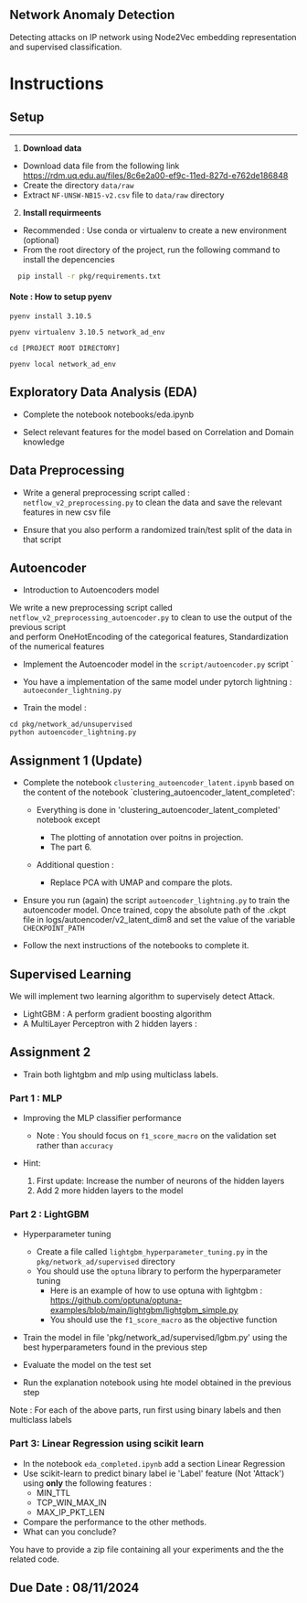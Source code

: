 Network Anomaly Detection
-------------------------

Detecting attacks on IP network using Node2Vec embedding representation and supervised classification.

# Instructions 

## Setup

----
1. **Download data**
- Download data file from the following link 
 https://rdm.uq.edu.au/files/8c6e2a00-ef9c-11ed-827d-e762de186848
- Create the directory `data/raw`
- Extract `NF-UNSW-NB15-v2.csv` file to `data/raw` directory

2. **Install requirmeents**
- Recommended : Use conda or virtualenv to create a new environment (optional)
- From the root directory of the project, run the following command to install the depencencies
```bash
  pip install -r pkg/requirements.txt
```
 
 ####  Note : How to setup pyenv
 
   ``pyenv install 3.10.5``

   ``pyenv virtualenv 3.10.5 network_ad_env``
   
   ``cd [PROJECT ROOT DIRECTORY]``

   ``pyenv local network_ad_env``
  
  

## Exploratory Data Analysis (EDA)

- Complete the notebook notebooks/eda.ipynb

- Select relevant features for the model based on Correlation and Domain knowledge


## Data Preprocessing

- Write  a general preprocessing script called : `netflow_v2_preprocessing.py` to clean the data and save the relevant features in new csv file

- Ensure that you also perform a randomized train/test split of the data in that script


## Autoencoder
 
 - Introduction to Autoencoders model

 We write a new preprocessing script called `netflow_v2_preprocessing_autoencoder.py` to clean to use the output of the previous script \
and perform OneHotEncoding of the categorical features, Standardization of the numerical features
   
 - Implement the Autoencoder model in the `script/autoencoder.py` script
` 
 - You have a implementation of the same model under pytorch lightning : `autoeconder_lightning.py`


 - Train the model : 
 ```
 cd pkg/network_ad/unsupervised
 python autoencoder_lightning.py
 ```
 
## Assignment 1 (Update)

- Complete the notebook  `clustering_autoencoder_latent.ipynb` based on the content
of the notebook `clustering_autoencoder_latent_completed':
  - Everything is done in 'clustering_autoencoder_latent_completed' notebook except
    - The plotting of annotation over poitns in projection.
    - The part 6.
  
  - Additional question : 
    - Replace PCA with UMAP and compare the plots.

- Ensure you run (again) the script `autoencoder_lightning.py` to train the autoencoder
model. Once trained, copy the absolute path of the .ckpt file in logs/autoencoder/v2_latent_dim8
and set the value of the variable `CHECKPOINT_PATH`
- Follow the next instructions of the notebooks to complete it.


 
## Supervised Learning
We will implement two learning algorithm to supervisely detect Attack.
- LightGBM : A  perform gradient boosting algorithm
- A MultiLayer Perceptron with 2 hidden layers :

## Assignment 2
- Train both lightgbm and mlp using multiclass labels.

### Part 1 : MLP
- Improving the MLP classifier performance
  - Note : You should focus on `f1_score_macro` on the validation set  rather than `accuracy`
  
- Hint:
  1. First update: Increase the number of neurons of the hidden layers
  2. Add 2 more hidden layers to the model


### Part 2 : LightGBM

- Hyperparameter tuning
  - Create a file called `lightgbm_hyperparameter_tuning.py` in the `pkg/network_ad/supervised` directory
  - You should use the `optuna` library to perform the hyperparameter tuning
    - Here is an example of how to use optuna with lightgbm : https://github.com/optuna/optuna-examples/blob/main/lightgbm/lightgbm_simple.py
    - You should use the `f1_score_macro` as the objective function
  
- Train the model in file 'pkg/network_ad/supervised/lgbm.py' using the best hyperparameters found in the previous step
- Evaluate the model on the test set
- Run the explanation notebook using hte model obtained in the previous step


Note : For each of the above parts, run first using binary labels and then multiclass labels

### Part 3: Linear Regression using scikit learn

- In the notebook `eda_completed.ipynb` add a section Linear Regression 
- Use scikit-learn to predict binary label ie 'Label' feature  (Not 'Attack') using **only** the following features :
  - MIN_TTL
  - TCP_WIN_MAX_IN
  - MAX_IP_PKT_LEN
- Compare the performance to the other methods.
- What can you conclude?


You have to provide a zip file containing all your experiments and the the related code.


## Due Date : 08/11/2024



  


 




